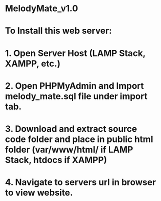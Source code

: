 # MelodyMate_v1.0
# To Install this web server:
# 1. Open Server Host (LAMP Stack, XAMPP, etc.)
# 2. Open PHPMyAdmin and Import melody_mate.sql file under import tab.
# 3. Download and extract source code folder and place in public html folder (var/www/html/ if LAMP Stack, htdocs if XAMPP)
# 4. Navigate to servers url in browser to view website.
